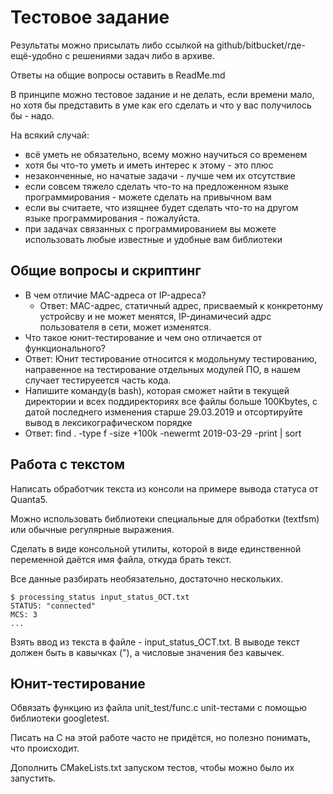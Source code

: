 # Тестовое задание

Результаты можно присылать либо ссылкой на github/bitbucket/где-ещё-удобно с решениями задач либо в архиве.

Ответы на общие вопросы оставить в ReadMe.md

В принципе можно тестовое задание и не делать, если времени мало, но хотя бы представить в уме как его сделать и что у вас получилось бы - надо.

На всякий случай:

* всё уметь не обязательно, всему можно научиться со временем
* хотя бы что-то уметь и иметь интерес к этому - это плюс
* незаконченные, но начатые задачи - лучше чем их отсутствие
* если совсем тяжело сделать что-то на предложенном языке программирования - можете сделать на привычном вам
* если вы считаете, что изящнее будет сделать что-то на другом языке программирования - пожалуйста.
* при задачах связанных с программированием вы можете использовать любые известные и удобные вам библиотеки

## Общие вопросы и скриптинг
* В чем отличие MAC-адреса от IP-адреса?
  *   Ответ: MAC-адрес, статичный адрес, присваемый к конкретонму устройсву и не может менятся, IP-динамичесий адрс пользователя в сети, может изменятся.
* Что такое юнит-тестирование и чем оно отличается от функционального?
*   Ответ: Юнит тестирование относится к модольнуму тестированию, направенное на тестирование отдельных модулей ПО, в нашем случает тестируеется часть кода.
* Напишите команду(в bash), которая сможет найти в текущей директории и всех поддиректориях все файлы больше 100Kbytes,
    с датой последнего изменения старше 29.03.2019 и отсортируйте вывод в лексикографическом порядке
*   Ответ: find . -type f -size +100k -newermt 2019-03-29 -print | sort

## Работа с текстом

Написать обработчик текста из консоли на примере вывода статуса от Quanta5.

Можно использовать библиотеки специальные для обработки (textfsm) или обычные регулярные выражения.

Сделать в виде консольной утилиты, которой в виде единственной переменной даётся имя файла, откуда брать текст.

Все данные разбирать необязательно, достаточно нескольких.

```
$ processing_status input_status_OCT.txt
STATUS: "connected"
MCS: 3
...
```

Взять ввод из текста в файле - input_status_OCT.txt.
В выводе текст должен быть в кавычках ("), а числовые значения без кавычек.

## Юнит-тестирование

Обвязать функцию из файла unit_test/func.c unit-тестами с помощью библиотеки googletest.

Писать на C на этой работе часто не придётся, но полезно понимать, что происходит.

Дополнить CMakeLists.txt запуском тестов, чтобы можно было их запустить.
